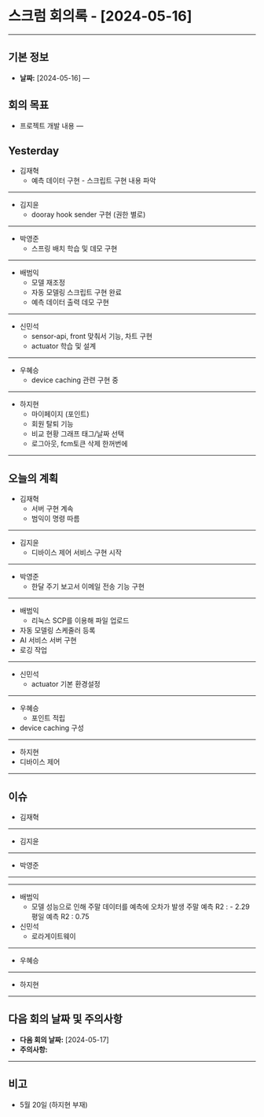 # 스크럼 회의록 - [2024-05-16] 
---

## 기본 정보
- **날짜:** [2024-05-16]
—

## 회의 목표
- 프로젝트 개발 내용
—


## Yesterday
- 김재혁
	- 예측 데이터 구현
            - 스크립트 구현 내용 파악
---
- 김지윤
	- dooray hook sender 구현 (권한 별로)
---
- 박영준 
	- 스프링 배치 학습 및 데모 구현
---
- 배범익 
	- 모델 재조정 
	- 자동 모델링 스크립트 구현 완료
	- 예측 데이터 출력 데모 구현
--- 
- 신민석
	- sensor-api, front 맞춰서 기능, 차트 구현
	- actuator 학습 및 설계
---
- 우혜승
	- device caching 관련 구현 중
---
- 하지현 
	- 마이페이지 (포인트)
	- 회원 탈퇴 기능
	- 비교 현황 그래프 태그/날짜 선택
	- 로그아웃, fcm토큰 삭제 한꺼번에
---

## 오늘의 계획
- 김재혁
	- 서버 구현 계속
	- 범익이 명령 따름
---
- 김지윤
	- 디바이스 제어 서비스 구현 시작

---
- 박영준
	- 한달 주기 보고서 이메일 전송 기능 구현
	
---

- 배범익
	- 리눅스 SCP를 이용해 파일 업로드
- 자동 모델링 스케줄러 등록
- AI 서비스 서버 구현
- 로깅 작업
---
- 신민석
	- actuator 기본 환경설정

---
- 우혜승 
	- 포인트 적립	
- device caching 구성

---
- 하지현
- 디바이스 제어
 ---

## 이슈
- 김재혁

---
- 김지윤

---
- 박영준
	
---
--- 
- 배범익
	- 모델 성능으로 인해 주말 데이터를 예측에 오차가 발생
	주말 예측 R2  : - 2.29
	평일 예측 R2  :   0.75
- 신민석
	- 로라게이트웨이
---
- 우혜승 

---
- 하지현

---

## 다음 회의 날짜 및 주의사항

- **다음 회의 날짜:** [2024-05-17]
- **주의사항:**

---
## 비고
- 5월 20일 (하지현 부재)
